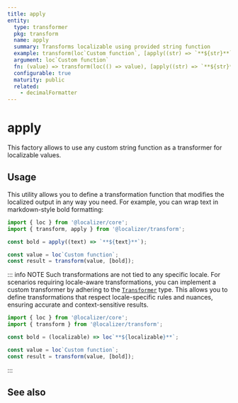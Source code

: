 ```yaml
---
title: apply
entity:
  type: transformer
  pkg: transform
  name: apply
  summary: Transforms localizable using provided string function
  example: transform(loc`Custom function`, [apply((str) => `**${str}**`)])
  argument: loc`Custom function`
  fn: (value) => transform(loc(() => value), [apply((str) => `**${str}**`)])
  configurable: true
  maturity: public
  related:
    - decimalFormatter
---
```


# apply <Package name="transform"/>

This factory allows to use any custom string function as a transformer for localizable values.

## Usage

This utility allows you to define a transformation function that modifies the localized output in any way you need. For example, you can wrap text in markdown-style bold formatting:

```typescript twoslash
import { loc } from '@localizer/core';
import { transform, apply } from '@localizer/transform';

const bold = apply((text) => `**${text}**`);

const value = loc`Custom function`;
const result = transform(value, [bold]);
```

::: info NOTE
Such transformations are not tied to any specific locale. For scenarios requiring locale-aware transformations, you can implement a custom transformer by adhering to the [`Transformer`](../../api/_localizer/transform/Transformer/index.md) type. This allows you to define transformations that respect locale-specific rules and nuances, ensuring accurate and context-sensitive results.

```typescript
import { loc } from '@localizer/core';
import { transform } from '@localizer/transform';

const bold = (localizable) => loc`**${localizable}**`;

const value = loc`Custom function`;
const result = transform(value, [bold]);
```

:::

## See also

<Entities />
